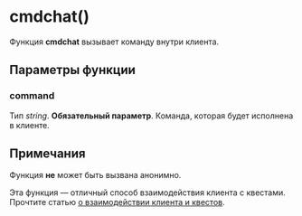 # cmdchat()
Функция **cmdchat** вызывает команду внутри клиента.

## Параметры функции
### command
Тип *string*. **Обязательный параметр**. Команда, которая будет исполнена в клиенте.

## Примечания
Функция **не** может быть вызвана анонимно.

Эта функция &mdash; отличный способ взаимодействия клиента с квестами. Прочтите статью <a href="/s/articles/client-quest-communications">о взаимодействии клиента и квестов</a>.